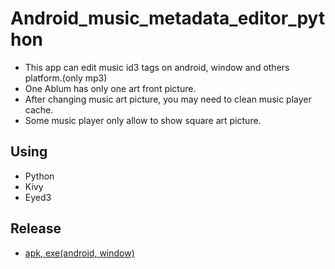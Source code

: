 # Android_music_metadata_editor_python

*   This app can edit music id3 tags on android, window and others platform.(only mp3)
*   One Ablum has only one art front picture.
*   After changing music art picture, you may need to clean music player cache.
*   Some music player only allow to show square art picture.

## Using

*   Python
*   Kivy
*   Eyed3

## Release

*   [apk, exe(android, window)](https://github.com/wayne931121/android_music_metadata_editor_python/releases/tag/0.1)
